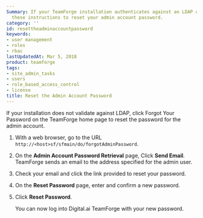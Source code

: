 ```yaml
---
Summary: If your TeamForge installation authenticates against an LDAP directory, follow
  these instructions to reset your admin account password.
category: ''
id: resettheadminaccountpassword
keywords:
- user management
- roles
- rbac
lastUpdatedAt: Mar 5, 2018
product: teamforge
tags:
- site_admin_tasks
- users
- role_based_access_control
- license
title: Reset the Admin Account Password
---
```


If your installation does not validate against LDAP, click Forgot Your Password on the TeamForge home page to reset the password for the admin account.

1. With a web browser, go to the URL `http://<host>sf/sfmain/do/forgotAdminPassword`.
2. On the **Admin Account Password Retrieval** page, Click **Send Email**. TeamForge sends an email to the address specified for the admin user.
3. Check your email and click the link provided to reset your password.
4. On the **Reset Password** page, enter and confirm a new password.
5. Click **Reset Password**.
   
   You can now log into Digital.ai TeamForge with your new password.

